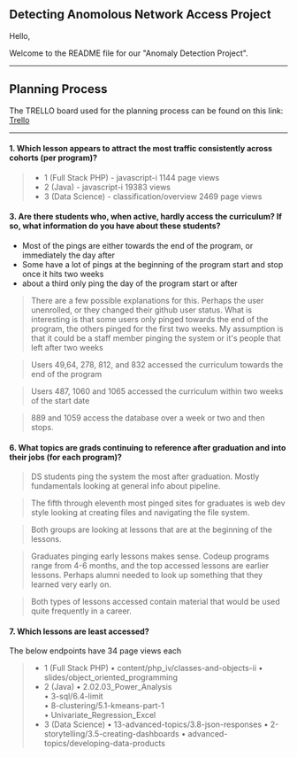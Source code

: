 ## Detecting Anomolous Network Access Project

Hello,

Welcome to the README file for our "Anomaly Detection Project".


_________________

## Planning Process

The TRELLO board used for the planning process can be found on this link: [Trello](https://trello.com/b/LA6GxLOI/anomaly-detection)


_________________

#### 1. Which lesson appears to attract the most traffic consistently across cohorts (per program)?

> - 1 (Full Stack PHP) - javascript-i    1144 page views
> - 2 (Java) -  javascript-i 19383 views
> - 3 (Data Science) - classification/overview     2469 page views
#### 3. Are there students who, when active, hardly access the curriculum? If so, what information do you have about these students?
- Most of the pings are either towards the end of the program, or immediately the day after
- Some have a lot of pings at the beginning of the program start and stop once it hits two weeks
- about a third only ping the day of the program start or after

>There are a few possible explanations for this.  Perhaps the user unenrolled, or they changed their github user status. What is interesting is that some users only pinged towards the end of the program, the others pinged for the first two weeks. My assumption is that it could be a staff member pinging the system or it's people that left after two weeks

>Users 49,64, 278, 812, and 832 accessed the curriculum towards the end of the program

>Users 487, 1060 and 1065 accessed the curriculum within two weeks of the start date

>889 and 1059 access the database over a week or two and then stops.

#### 6. What topics are grads continuing to reference after graduation and into their jobs (for each program)?
>DS students ping the system the most after graduation. Mostly fundamentals looking at general info about pipeline. 

>The fifth through eleventh most pinged sites for graduates is web dev style looking at creating files and navigating the file system. 

> Both groups are looking at lessons that are at the beginning of the lessons. 

> Graduates pinging early lessons makes sense. Codeup programs range from 4-6 months, and the top accessed lessons are earlier lessons. Perhaps alumni needed to look up something that they learned very early on. 

> Both types of lessons accessed contain material that would be used quite frequently in a career.
#### 7. Which lessons are least accessed?

The below endpoints have 34 page views each

> - 1 (Full Stack PHP) 
>   • content/php_iv/classes-and-objects-ii
>   • slides/object_oriented_programming
> - 2 (Java)
>   •  2.02.03_Power_Analysis    
>   •  3-sql/6.4-limit                           
>   •  8-clustering/5.1-kmeans-part-1                                 
>   •  Univariate_Regression_Excel                                     
> - 3 (Data Science)
>   • 13-advanced-topics/3.8-json-responses
>   • 2-storytelling/3.5-creating-dashboards
>   • advanced-topics/developing-data-products 
